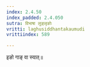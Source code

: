 ```yaml
---
index: 2.4.50
index_padded: 2.4.050
sutra: विभाषा लुङ्लृङोः
vritti: laghusiddhantakaumudi
vrittiindex: 589

---
```

इङो गाङ् वा स्यात्॥